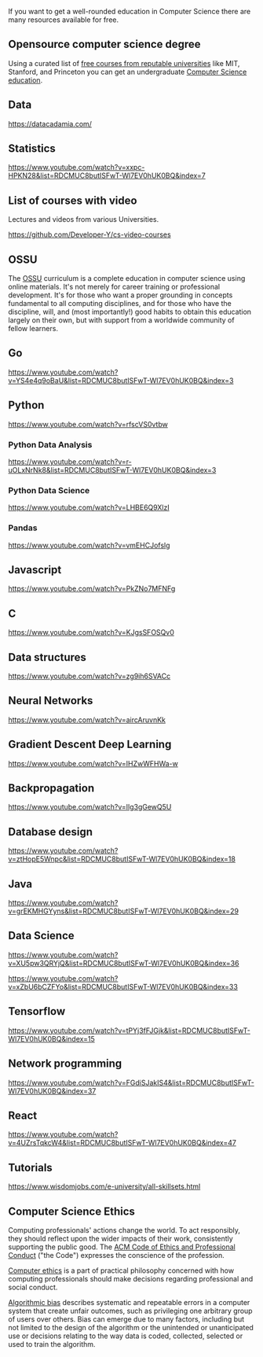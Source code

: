 

If you want to get a well-rounded education in Computer Science there are many  resources available for free.






## Opensource computer science degree 

Using a curated list of [free courses from reputable universities](https://github.com/ForrestKnight/open-source-cs) like MIT, Stanford, and Princeton you can get an undergraduate [Computer Science education](https://www.youtube.com/watch?v=RBSGKlAvoiM&list=PLWKjhJtqVAbn5emQ3RRG8gEBqkhf_5vxD
).


## Data


https://datacadamia.com/


## Statistics

https://www.youtube.com/watch?v=xxpc-HPKN28&list=RDCMUC8butISFwT-Wl7EV0hUK0BQ&index=7

## List of courses with video

Lectures and videos from various Universities.

https://github.com/Developer-Y/cs-video-courses

## OSSU

The [OSSU](https://github.com/ossu/computer-science) curriculum is a complete education in computer science using online materials. It's not merely for career training or professional development. It's for those who want a proper grounding in concepts fundamental to all computing disciplines, and for those who have the discipline, will, and (most importantly!) good habits to obtain this education largely on their own, but with support from a worldwide community of fellow learners.

## Go

https://www.youtube.com/watch?v=YS4e4q9oBaU&list=RDCMUC8butISFwT-Wl7EV0hUK0BQ&index=3

## Python

https://www.youtube.com/watch?v=rfscVS0vtbw

### Python Data Analysis

https://www.youtube.com/watch?v=r-uOLxNrNk8&list=RDCMUC8butISFwT-Wl7EV0hUK0BQ&index=3


### Python Data Science

https://www.youtube.com/watch?v=LHBE6Q9XlzI

### Pandas

https://www.youtube.com/watch?v=vmEHCJofslg

## Javascript

https://www.youtube.com/watch?v=PkZNo7MFNFg

## C

https://www.youtube.com/watch?v=KJgsSFOSQv0

## Data structures

https://www.youtube.com/watch?v=zg9ih6SVACc

## Neural Networks

https://www.youtube.com/watch?v=aircAruvnKk

## Gradient Descent Deep Learning

https://www.youtube.com/watch?v=IHZwWFHWa-w

## Backpropagation

https://www.youtube.com/watch?v=Ilg3gGewQ5U


## Database design

https://www.youtube.com/watch?v=ztHopE5Wnpc&list=RDCMUC8butISFwT-Wl7EV0hUK0BQ&index=18

## Java

https://www.youtube.com/watch?v=grEKMHGYyns&list=RDCMUC8butISFwT-Wl7EV0hUK0BQ&index=29

## Data Science

https://www.youtube.com/watch?v=XU5pw3QRYjQ&list=RDCMUC8butISFwT-Wl7EV0hUK0BQ&index=36

https://www.youtube.com/watch?v=xZbU6bCZFYo&list=RDCMUC8butISFwT-Wl7EV0hUK0BQ&index=33


## Tensorflow
https://www.youtube.com/watch?v=tPYj3fFJGjk&list=RDCMUC8butISFwT-Wl7EV0hUK0BQ&index=15


## Network programming

https://www.youtube.com/watch?v=FGdiSJakIS4&list=RDCMUC8butISFwT-Wl7EV0hUK0BQ&index=37

## React

https://www.youtube.com/watch?v=4UZrsTqkcW4&list=RDCMUC8butISFwT-Wl7EV0hUK0BQ&index=47

## Tutorials

https://www.wisdomjobs.com/e-university/all-skillsets.html

## Computer Science Ethics 



Computing professionals' actions change the world. To act responsibly, they should reflect upon the wider impacts of their work, consistently supporting the public good. The [ACM Code of Ethics and Professional Conduct]( https://www.acm.org/code-of-ethics ) ("the Code") expresses the conscience of the profession.

[Computer ethics]( https://en.m.wikipedia.org/wiki/Computer_ethics ) is a part of practical philosophy concerned with how computing professionals should make decisions regarding professional and social conduct.

[Algorithmic bias]( https://en.m.wikipedia.org/wiki/Algorithmic_bias ) describes systematic and repeatable errors in a computer system that create unfair outcomes, such as privileging one arbitrary group of users over others. Bias can emerge due to many factors, including but not limited to the design of the algorithm or the unintended or unanticipated use or decisions relating to the way data is coded, collected, selected or used to train the algorithm.